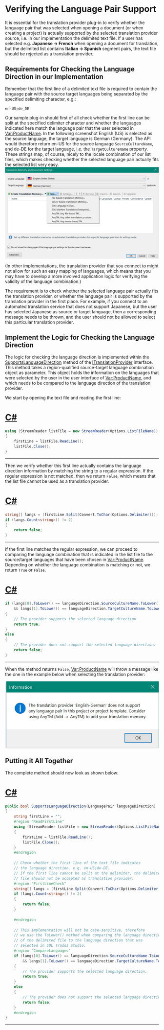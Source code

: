 Verifying the Language Pair Support
======
It is essential for the translation provider plug-in to verify whether the language pair that was selected when opening a document (or when creating a project) is actually supported by the selected translation provider source, i.e. in our implementation the delimited text file. If a user has selected e.g. **Japanese -> French** when opening a document for translation, but the delimited list contains **Italian -> Spanish** segment pairs, the text file should be rejected as a translation provider.

Requirements for Checking the Language Direction in our Implementation
------
Remember that the first line of a delimited text file is required to contain the language pair with the source target languages being separated by the specified delimiting character, e.g.:

```
en-US;de_DE
```

Our sample plug-in should first of all check whether the first line can be split at the specified delimiter character and whether the languages indicated here match the language pair that the user selected in <Var:ProductName>.
In the following screenshot English (US) is selected as the source language, the target language is German (Germany). The API would therefore return en-US for the source language `SourceCultureName`, and de-DE for the target language, i.e. the `TargetCultureName` property. These strings map, of course, nicely to the locale combination of our list files, which makes checking whether the selected language pair actually fits the selected list very easy.
<img style="display:block; " src="images/OpenDocumentWithPlugin.jpg"/>

(In other implementations, the translation provider that you connect to might not allow for such an easy mapping of languages, which means that you may have to develop a more involved application logic for verifying the validity of the language combination.)

The requirement is to check whether the selected language pair actually fits the translation provider, or whether the language pair is supported by the translation provider in the first place. For example, if you connect to an automated translation service that does not support Japanese, but the user has selected Japanese as source or target language, then a corresponding message needs to be thrown, and the user should not be allowed to select this particular translation provider.

Implement the Logic for Checking the Language Direction
------
The logic for checking the language direction is implemented within the [SupportsLanguageDirection](../../api/translationmemory/Sdl.LanguagePlatform.TranslationMemoryApi.ITranslationProvider.yml#Sdl_LanguagePlatform_TranslationMemoryApi_ITranslationProvider_SupportsLanguageDirection_Sdl_LanguagePlatform_Core_LanguagePair_) method of the [ITranslationProvider](../../api/translationmemory/Sdl.LanguagePlatform.TranslationMemoryApi.ITranslationProvider.yml) interface. This method takes a region-qualified source-target language combination object as parameter. This object holds the information on the languages that were selected by the user in the user interface of <Var:ProductName>, and which needs to be compared to the language direction of the translation provider.

We start by opening the text file and reading the first line:
# [C#](#tab/tabid-1)
```cs
using (StreamReader listFile = new StreamReader(Options.ListFileName))
{
    firstLine = listFile.ReadLine();
    listFile.Close();
}
```
***

Then we verify whether this first line actually contains the language direction information by matching the string to a regular expression. If the regular expression is not matched, then we return `False`, which means that the list file cannot be used as a translation provider.
# [C#](#tab/tabid-2)
```cs
string[] langs = (firstLine.Split(Convert.ToChar(Options.Delimiter)));
if (langs.Count<string>() != 2)
{
    return false;
}
```
***

If the first line matches the regular expression, we can proceed to comparing the language combination that is indicated in the list file to the source/target languages that have been chosen in <Var:ProductName>. Depending on whether the language combination is matching or not, we return `True` or `False`.
# [C#](#tab/tabid-3)
```cs
if (langs[0].ToLower() == languageDirection.SourceCultureName.ToLower()
    && langs[1].ToLower() == languageDirection.TargetCultureName.ToLower())
{
    // The provider supports the selected language direction.
    return true;
}
else
{
    // The provider does not support the selected language direction.
    return false;
}
```
***
When the method returns `False`, <Var:ProductName> will throw a message like the one in the example below when selecting the translation provider:

<img style="display:block; " src="images/LanguagesNotSupported.jpg"/>

Putting it All Together
----
The complete method should now look as shown below:
# [C#](#tab/tabid-4)
```cs
public bool SupportsLanguageDirection(LanguagePair languageDirection)
{
    string firstLine = "";
    #region "ReadFirstLine"
    using (StreamReader listFile = new StreamReader(Options.ListFileName))
    {
        firstLine = listFile.ReadLine();
        listFile.Close();
    }
    #endregion

    // Check whether the first line of the text file indicates
    // the language direction, e.g. en-US;de-DE.
    // If the first line cannot be split at the delimiter, the delimited list
    // file should not be accepted as translation provider.
    #region "FirstLineCheck"
    string[] langs = (firstLine.Split(Convert.ToChar(Options.Delimiter)));
    if (langs.Count<string>() != 2)
    {
        return false;
    }

    #endregion

    // This implementation will not be case-sensitive, therefore
    // we use the ToLower() method when comparing the language direction
    // of the delimited file to the language direction that was
    // selected in SDL Trados Studio.
    #region "CompareLanguages"
    if (langs[0].ToLower() == languageDirection.SourceCultureName.ToLower()
        && langs[1].ToLower() == languageDirection.TargetCultureName.ToLower())
    {
        // The provider supports the selected language direction.
        return true;
    }
    else
    {
        // The provider does not support the selected language direction.
        return false;
    }
    #endregion
}
```
***